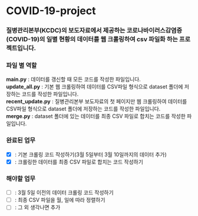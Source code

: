 # COVID-19-project

### 질병관리본부(KCDC)의 보도자료에서 제공하는 코로나바이러스감염증(COVID-19)의 일별 현황의 데이터를 웹 크롤링하여 csv 파일화 하는 프로젝트입니다.

### 파일 별 역할
**main.py** : 데이터를 갱신할 때 모든 코드를 작성한 파일입니다. <br>
**update_all.py** : 기본 웹 크롤링하여 데이터를 CSV파일 형식으로 dataset 폴더에 저장하는 코드를 작성한 파일입니다. <br>
**recent_update.py** : 질병관리본부 보도자료의 첫 페이지만 웹 크롤링하여 데이터를 CSV파일 형식으로 dataset 폴더에 저장하는 코드를 작성한 파일입니다. <br>
**merge.py** : dataset 폴더에 있는 데이터를 최종 CSV 파일로 합치는 코드를 작성한 파일입니다. <br>

### 완료된 업무
- [x] : 기본 크롤링 코드 작성하기(3월 5일부터 3월 10일까지의 데이터 추가)
- [x] : 크롤링한 데이터를 최종 CSV 파일로 합치는 코드 작성하기

### 해야할 업무
- [ ] : 3월 5일 이전의 데이터 크롤링 코드 작성하기
- [ ] : 최종 CSV 파일을 월, 일에 따라 정렬하기
- [ ] : 그 외 생각나면 추가